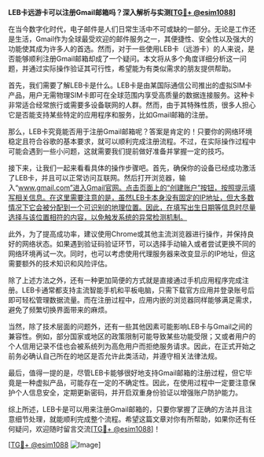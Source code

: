 **LEB卡远游卡可以注册Gmail邮箱吗？深入解析与实测[[TG💪+ @esim1088](https://t.me/s/esim1088)]**

在当今数字化时代，电子邮件是人们日常生活中不可或缺的一部分。无论是工作还是生活，Gmail作为全球最受欢迎的邮件服务之一，其便捷性、安全性以及强大的功能使其成为许多人的首选。然而，对于一些使用LEB卡（远游卡）的人来说，是否能够顺利注册Gmail邮箱却成了一个疑问。本文将从多个角度详细分析这一问题，并通过实际操作验证其可行性，希望能为有类似需求的朋友提供帮助。

首先，我们需要了解LEB卡是什么。LEB卡是由某国际通信公司推出的虚拟SIM卡产品，用户无需物理SIM卡即可在全球范围内享受高质量的数据连接服务。这种卡非常适合经常旅行或需要多设备联网的人群。然而，由于其特殊性质，很多人担心它是否能支持某些特定的应用程序和服务，比如Gmail邮箱的注册。

那么，LEB卡究竟能否用于注册Gmail邮箱呢？答案是肯定的！只要你的网络环境稳定且符合谷歌的基本要求，就可以顺利完成注册流程。不过，在实际操作过程中可能会遇到一些小问题，这就需要我们提前做好准备并掌握一定的技巧。

接下来，让我们一起来看看具体的操作步骤吧。首先，确保你的设备已经成功激活了LEB卡，并且可以正常访问互联网。然后打开浏览器，输入“www.gmail.com”进入Gmail官网。点击页面上的“创建账户”按钮，按照提示填写相关信息。在这里需要注意的是，虽然LEB卡本身没有固定的IP地址，但大多数情况下它会被分配到一个可识别的地理位置。因此，在填写出生日期等信息时尽量选择与该位置相符的内容，以免触发系统的异常检测机制。

此外，为了提高成功率，建议使用Chrome或其他主流浏览器进行操作，并保持良好的网络状态。如果遇到验证码验证环节，可以选择手动输入或者尝试更换不同的网络环境再试一次。同时，也可以考虑使用代理服务器来改变显示的IP地址，但这需要额外的技术知识和风险评估。

除了上述方法之外，还有一种更加简便的方式就是直接通过手机应用程序完成注册。LEB卡通常都支持主流智能手机和平板电脑，只需下载官方应用并登录账号后即可轻松管理数据流量。而在注册过程中，应用内嵌的浏览器同样能够满足需求，避免了频繁切换界面带来的麻烦。

当然，除了技术层面的问题外，还有一些其他因素可能影响LEB卡与Gmail之间的兼容性。例如，部分国家或地区的政策限制可能导致某些功能受限；又或者用户的个人信用记录不佳也会被系统列为高危用户而拒绝服务请求。因此，在正式开始之前务必确认自己所在的地区是否允许此类活动，并遵守相关法律法规。

最后，值得一提的是，尽管LEB卡能够很好地支持Gmail邮箱的注册过程，但它毕竟是一种虚拟产品，可能存在一定的不确定性。因此，在使用过程中一定要注意保护个人信息安全，定期更新密码，并开启双重身份验证以增强账户防护能力。

综上所述，LEB卡是可以用来注册Gmail邮箱的，只要你掌握了正确的方法并且注意细节处理，就能顺利完成整个流程。希望这篇文章对你有所帮助，如果你还有任何疑问，欢迎随时留言交流[[TG💪+ @esim1088](https://t.me/s/esim1088)]！

[[TG💪+ @esim1088](https://t.me/s/esim1088) ![Image](https://i.postimg.cc/4NQfJmqS/Snipaste-2025-05-13-00-14-12.png)]